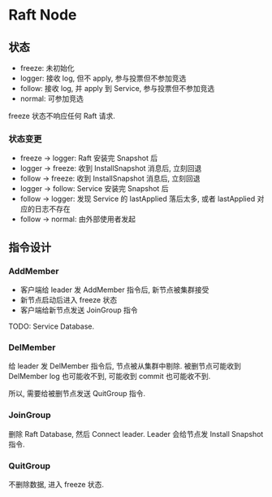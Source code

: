 # Raft Node

## 状态

* freeze: 未初始化
* logger: 接收 log, 但不 apply, 参与投票但不参加竞选
* follow: 接收 log, 并 apply 到 Service, 参与投票但不参加竞选
* normal: 可参加竞选

freeze 状态不响应任何 Raft 请求.

### 状态变更

* freeze -> logger: Raft 安装完 Snapshot 后
* logger -> freeze: 收到 InstallSnapshot 消息后, 立刻回退
* follow -> freeze: 收到 InstallSnapshot 消息后, 立刻回退
* logger -> follow: Service 安装完 Snapshot 后
* follow -> logger: 发现 Service 的 lastApplied 落后太多, 或者 lastApplied 对应的日志不存在
* follow -> normal: 由外部使用者发起

## 指令设计

### AddMember

* 客户端给 leader 发 AddMember 指令后, 新节点被集群接受
* 新节点启动后进入 freeze 状态
* 客户端给新节点发送 JoinGroup 指令

TODO: Service Database.

### DelMember

给 leader 发 DelMember 指令后, 节点被从集群中剔除. 被删节点可能收到 DelMember log 也可能收不到, 可能收到 commit 也可能收不到.

所以, 需要给被删节点发送 QuitGroup 指令.

### JoinGroup

删除 Raft Database, 然后 Connect leader. Leader 会给节点发 Install Snapshot 指令.

### QuitGroup

不删除数据, 进入 freeze 状态.

